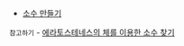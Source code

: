 - [소수 만들기](https://school.programmers.co.kr/learn/courses/30/lessons/12977)

`참고하기` - [에라토스테네스의 체를 이용한 소수 찾기](https://velog.io/@hajju/%EC%97%90%EB%9D%BC%ED%86%A0%EC%8A%A4%ED%85%8C%EB%84%A4%EC%8A%A4%EC%9D%98-%EC%B2%B4%EB%A5%BC-%EC%9D%B4%EC%9A%A9%ED%95%9C-%EC%86%8C%EC%88%98-%EC%B0%BE%EA%B8%B0-%ED%94%84%EB%A1%9C%EA%B7%B8%EB%9E%98%EB%A8%B8%EC%8A%A4-Lv1-%EC%86%8C%EC%88%98-%EC%B0%BE%EA%B8%B0)
